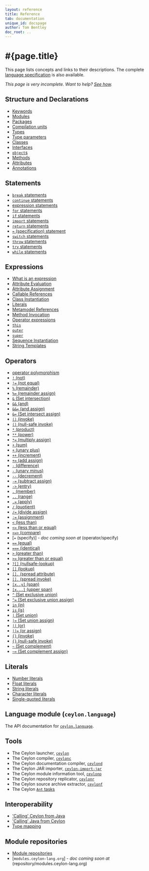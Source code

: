 ```yaml
---
layout: reference
title: Reference
tab: documentation
unique_id: docspage
author: Tom Bentley
doc_root: ..
---
```


# #{page.title}

This page lists concepts and links to their descriptions. The complete 
[language specification](#{page.doc_root}/spec) is also available.

_This page is very incomplete. Want to help? [See how](/code/website)._


## Structure and Declarations

* [Keywords](structure/keyword)
* [Modules](structure/module)
* [Packages](structure/package)
* [Compilation units](structure/compilation-unit)
* [Types](structure/type)
* [Type parameters](structure/type-parameters)
* [Classes](structure/class)
* [Interfaces](structure/class)
* [`object`s](structure/object)
* [Methods](structure/method)
* [Attributes](structure/attribute)
* [Annotations](structure/annotation) <!-- m5 -->

## Statements

* [`break` statements](statement/break)
* [`continue` statements](statement/continue)
* [expression statements](expression)
* [`for` statements](statement/for)
* [`if` statements](statement/if)
* [`import` statements](statement/import)
* [`return` statements](statement/return)
* [`=` (specification) statement](statement/specification)
* [`switch` statements](statement/switch)
* [`throw` statements](statement/throw)
* [`try` statements](statement/try)
* [`while` statements](statement/while)

## Expressions

* [What is an expression](expression)
* [Attribute Evaluation](expression/attribute-evaluation)
* [Attribute Assignment](expression/attribute-assignment)
* [Callable References](expression/callable-reference)
* [Class Instantiation](expression/class-instantiation)
* [Literals](#literals)
* [Metamodel References](expression/metamodel-reference) <!-- m5 -->
* [Method Invocation](expression/invocation)
* [Operator expressions](#operators)
* [`this`](expression/this)
* [`outer`](expression/outer) <!-- m3 -->
* [`super`](expression/super)
* [Sequence Instantiation](expression/sequence-instantiation)
* [String Templates](expression/string-template)

## Operators

* [operator polymorphism](operator/operator-polymorphism)
* [`!`   (not)](operator/not)
* [`!=`  (not equal)](operator/not-equal)
* [`%`   (remainder)](operator/remainder)
* [`%=`  (remainder assign)](operator/remainder-assign)
* [`&`   (Set intersection)](operator/intersection) <!-- m3 -->
* [`&&`  (and)](operator/and)
* [`&&=` (and assign)](operator/and-assign)
* [`&=`  (Set intersect assign)](operator/intersect-assign) <!-- m3 -->
* [`()`  (invoke)](operator/invoke)
* [`()`  (null-safe invoke)](operator/nullsafe-invoke)
* [`*`   (product)](operator/product)
* [`**`  (power)](operator/power)
* [`*=`  (multiply assign)](operator/multiply-assign)
* [`+`   (sum)](operator/sum)
* [`+`   (unary plus)](operator/unary_plus)
* [`++`  (increment)](operator/increment)
* [`+=`  (add assign)](operator/add-assign)
* [`-`   (difference)](operator/difference)
* [`-`   (unary minus)](operator/unary_minus)
* [`--`  (decrement)](operator/decrement)
* [`-=`  (subtract assign)](operator/subtract-assign)
* [`->`  (entry)](operator/entry)
* [`.`   (member)](operator/member)
* [`..`  (range)](operator/range)
* [`.=`  (apply)](operator/apply)
* [`/`   (quotient)](operator/quotient)
* [`/=`  (divide assign)](operator/divide-assign)
* [`:=`  (assignment)](operator/assignment)
* [`<`   (less than)](operator/less-than)
* [`<=`  (less than or equal)](operator/less-than-or-equal)
* [`<=>` (compare)](operator/compare)
* [`=`   (specify)] - _doc coming soon at_ (operator/specify)
* [`==`  (equal)](operator/equal)
* [`===` (identical)](operator/identical)
* [`>`   (greater than)](operator/greater-than)
* [`>=`  (greater than or equal)](operator/greater-than-or-equal)
* [`?[]` (nullsafe-lookup)](operator/nullsafe-lookup)
* [`[]`  (lookup)](operator/lookup)
* [`[].` (spread attribute)](operator/spread-attribute)
* [`[].` (spread invoke)](operator/spread-invoke)
* [`[x..y]` (span)](operator/span)
* [`[x...]` (upper span)](operator/upper-span)
* [`^`   (Set exclusive union)](operator/exclusive-union) <!-- m3 -->
* [`^=`  (Set exclusive union assign)](operator/exclusive-union-assign) <!-- m3 -->
* [`in`  (in)](operator/in)
* [`is`  (is)](operator/is)
* [`|`   (Set union)](operator/union) <!-- m3 -->
* [`|=`  (Set union assign)](operator/union-assign) <!-- m3 -->
* [`||`  (or)](operator/or)
* [`||=` (or assign)](operator/or-assign)
* [`{}`  (invoke)](operator/invoke)
* [`{}`  (null-safe invoke)](operator/nullsafe-invoke)
* [`~`   (Set complement)](operator/complement) <!-- m3 -->
* [`~=`  (Set complement assign)](operator/complement-assign) <!-- m3 -->


## Literals

* [Number literals](literal/number)
* [Float literals](literal/float)
* [String literals](literal/string)
* [Character literals](literal/character)
* [Single-quoted literals](literal/single-quoted) <!-- m-later -->

## Language module (`ceylon.language`)

The API documentation for [`ceylon.language`](#{page.doc_root}/api/ceylon/language).


## Tools

* The Ceylon launcher, [`ceylon`](tool/ceylon)
* The Ceylon compiler, [`ceylonc`](tool/ceylonc)
* The Ceylon documentation compiler, [`ceylond`](tool/ceylond)
* The Ceylon JAR importer, [`ceylon-import-jar`](tool/ceylon-import-jar) <!-- m3 -->
* The Ceylon module information tool, [`ceylonp`](tool/ceylonp) <!-- m4 -->
* The Ceylon repository replicator, [`ceylonr`](tool/ceylonr) <!-- m4 -->
* The Ceylon source archive extractor, [`ceylonf`](tool/ceylonf) <!-- m4 -->
* The Ceylon [`Ant` tasks](tool/ant)

## Interoperability

* ['Calling' Ceylon from Java](interoperability/ceylon-from-java)
* ['Calling' Java from Ceylon](interoperability/java-from-ceylon)
* [Type mapping](interoperability/type-mapping)

## Module repositories

* [Module repositories](repository)
* [`modules.ceylon-lang.org`] - _doc coming soon at_ (repository/modules.ceylon-lang.org) <!-- m3 -->
